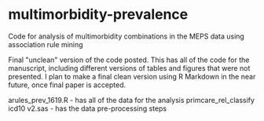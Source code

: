 # multimorbidity-prevalence
Code for analysis of multimorbidity combinations in the MEPS data using association rule mining

Final "unclean" version of the code posted. This has all of the code for the manuscript, including different versions of tables and figures that were not presented. I plan to make a final clean version using R Markdown in the near future, once final paper is accepted.

arules_prev_1619.R - has all of the data for the analysis
primcare_rel_classify icd10 v2.sas - has the data pre-processing steps
